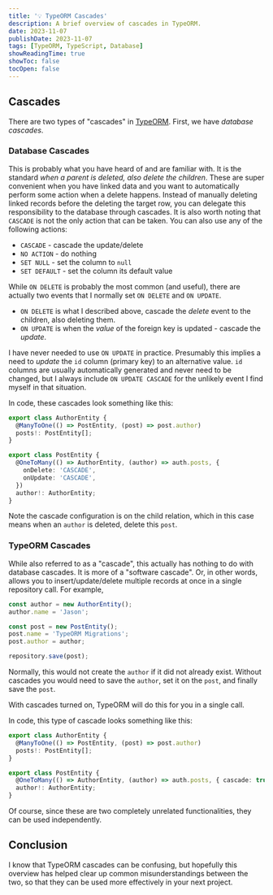 ```yaml
---
title: '💡 TypeORM Cascades'
description: A brief overview of cascades in TypeORM.
date: 2023-11-07
publishDate: 2023-11-07
tags: [TypeORM, TypeScript, Database]
showReadingTime: true
showToc: false
tocOpen: false
---
```


## Cascades

There are two types of "cascades" in [TypeORM](typeorm). First, we have _database cascades_.

### Database Cascades

This is probably what you have heard of and are familiar with. It is the standard _when a parent is deleted, also delete the children_. These are super convenient when you have linked data and you want to automatically perform some action when a delete happens. Instead of manually deleting linked records before the deleting the target row, you can delegate this responsibility to the database through cascades. It is also worth noting that `CASCADE` is not the only action that can be taken. You can also use any of the following actions:

- `CASCADE` - cascade the update/delete
- `NO ACTION` - do nothing
- `SET NULL` - set the column to `null`
- `SET DEFAULT` - set the column its default value

While `ON DELETE` is probably the most common (and useful), there are actually two events that I normally set `ON DELETE` and `ON UPDATE`.

- `ON DELETE` is what I described above, cascade the _delete_ event to the children, also deleting them.
- `ON UPDATE` is when the _value_ of the foreign key is updated - cascade the _update_.

I have never needed to use `ON UPDATE` in practice. Presumably this implies a need to _update_ the `id` column (primary key) to an alternative value. `id` columns are usually automatically generated and never need to be changed, but I always include `ON UPDATE CASCADE` for the unlikely event I find myself in that situation.

In code, these cascades look something like this:

```typescript
export class AuthorEntity {
  @ManyToOne(() => PostEntity, (post) => post.author)
  posts!: PostEntity[];
}

export class PostEntity {
  @OneToMany(() => AuthorEntity, (author) => auth.posts, {
    onDelete: 'CASCADE',
    onUpdate: 'CASCADE',
  })
  author!: AuthorEntity;
}
```

Note the cascade configuration is on the child relation, which in this case means when an `author` is deleted, delete this `post`.

### TypeORM Cascades

While also referred to as a "cascade", this actually has nothing to do with database cascades. It is more of a "software cascade". Or, in other words, allows you to insert/update/delete multiple records at once in a single repository call. For example,

```typescript
const author = new AuthorEntity();
author.name = 'Jason';

const post = new PostEntity();
post.name = 'TypeORM Migrations';
post.author = author;

repository.save(post);
```

Normally, this would not create the `author` if it did not already exist. Without cascades you would need to save the `author`, set it on the `post`, and finally save the `post`.

With cascades turned on, TypeORM will do this for you in a single call.

In code, this type of cascade looks something like this:

```typescript
export class AuthorEntity {
  @ManyToOne(() => PostEntity, (post) => post.author)
  posts!: PostEntity[];
}

export class PostEntity {
  @OneToMany(() => AuthorEntity, (author) => auth.posts, { cascade: true })
  author!: AuthorEntity;
}
```

Of course, since these are two completely unrelated functionalities, they can be used independently.

## Conclusion

I know that TypeORM cascades can be confusing, but hopefully this overview has helped clear up common misunderstandings between the two, so that they can be used more effectively in your next project.

[typeorm]: https://typeorm.io/
